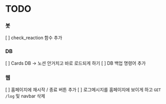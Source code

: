 # TODO

### 봇
[ ] check_reaction 함수 추가

### DB
[ ] Cards DB -> 노션 안거치고 바로 로드되게 하기
[ ] DB 백업 명령어 추가

### 웹
[ ] 홈페이지에 재시작 / 종료 버튼 추가
[ ] 로그메시지를 홈페이지에 보이게 하고 `GET /log` 및 navbar 삭제
